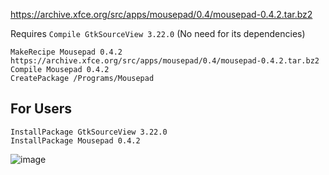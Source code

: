 https://archive.xfce.org/src/apps/mousepad/0.4/mousepad-0.4.2.tar.bz2

Requires `Compile GtkSourceView 3.22.0` (No need for its dependencies)

```
MakeRecipe Mousepad 0.4.2 https://archive.xfce.org/src/apps/mousepad/0.4/mousepad-0.4.2.tar.bz2
Compile Mousepad 0.4.2
CreatePackage /Programs/Mousepad
```

## For Users
```
InstallPackage GtkSourceView 3.22.0
InstallPackage Mousepad 0.4.2
```
![image](https://user-images.githubusercontent.com/21064622/131120391-b9120dcb-fa65-4086-89ca-95fd46b7db6c.png)


